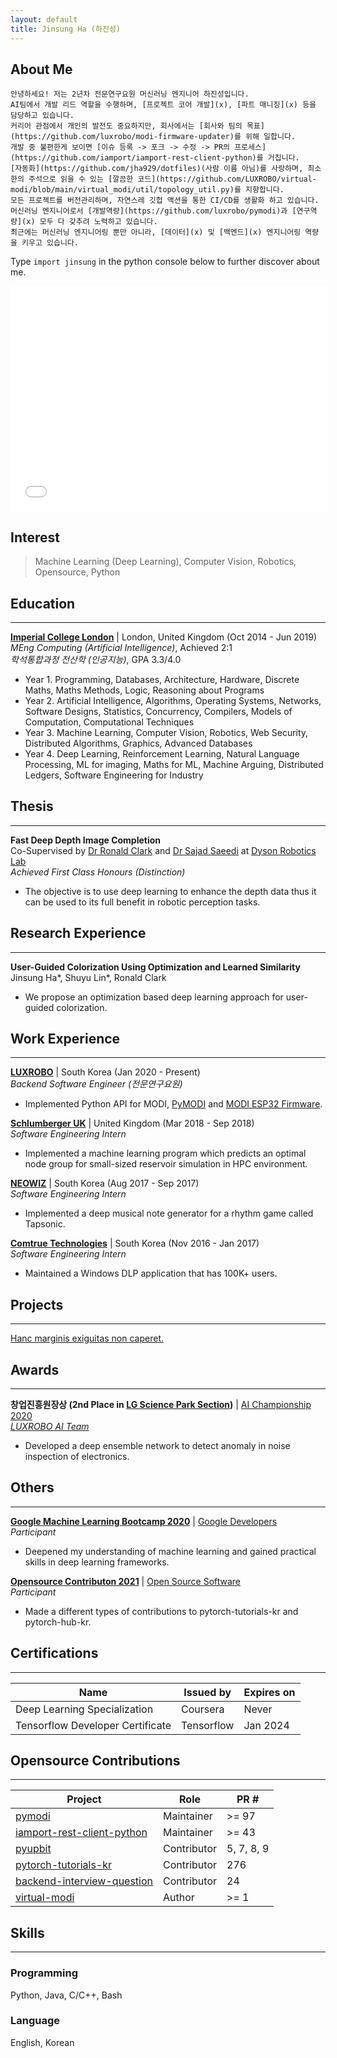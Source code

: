 ```yaml
---
layout: default
title: Jinsung Ha (하진성)
---
```


## About Me

<!--
<img class="profile-picture" src="me.jpg">
-->

```
안녕하세요! 저는 2년차 전문연구요원 머신러닝 엔지니어 하진성입니다.  
AI팀에서 개발 리드 역할을 수행하며, [프로젝트 코어 개발](x), [파트 매니징](x) 등을 담당하고 있습니다.  
커리어 관점에서 개인의 발전도 중요하지만, 회사에서는 [회사와 팀의 목표](https://github.com/luxrobo/modi-firmware-updater)를 위해 일합니다.  
개발 중 불편한게 보이면 [이슈 등록 -> 포크 -> 수정 -> PR의 프로세스](https://github.com/iamport/iamport-rest-client-python)를 거칩니다.  
[자동화](https://github.com/jha929/dotfiles)(사람 이름 아님)를 사랑하며, 최소한의 주석으로 읽을 수 있는 [깔끔한 코드](https://github.com/LUXROBO/virtual-modi/blob/main/virtual_modi/util/topology_util.py)를 지향합니다.   
모든 프로젝트를 버전관리하며, 자연스레 깃헙 액션을 통한 CI/CD를 생활화 하고 있습니다.  
머신러닝 엔지니어로서 [개발역량](https://github.com/luxrobo/pymodi)과 [연구역량](x) 모두 다 갖추려 노력하고 있습니다.  
최근에는 머신러닝 엔지니어링 뿐만 아니라, [데이터](x) 및 [백엔드](x) 엔지니어링 역량을 키우고 있습니다.  
```

Type `import jinsung` in the python console below to further discover about me.
<iframe frameborder="0" width="101%" height="360px" src="brython/index.html"></iframe>

## Interest

> Machine Learning (Deep Learning), Computer Vision, Robotics, Opensource, Python

## Education
---
**[Imperial College London](https://www.imperial.ac.uk/computing)** | London, United Kingdom (Oct 2014 - Jun 2019)  
*MEng Computing (Artificial Intelligence)*, Achieved 2:1  
*학석통합과정 전산학 (인공지능)*, GPA 3.3/4.0  
  * Year 1. Programming, Databases, Architecture, Hardware, Discrete Maths, Maths Methods, Logic, Reasoning about Programs
  * Year 2. Artificial Intelligence, Algorithms, Operating Systems, Networks, Software Designs, Statistics, Concurrency, Compilers, Models of Computation, Computational Techniques
  * Year 3. Machine Learning, Computer Vision, Robotics, Web Security, Distributed Algorithms, Graphics, Advanced Databases
  * Year 4. Deep Learning, Reinforcement Learning, Natural Language Processing, ML for imaging, Maths for ML, Machine Arguing, Distributed Ledgers, Software Engineering for Industry

## Thesis
---
**Fast Deep Depth Image Completion**  
Co-Supervised by [Dr Ronald Clark](https://www.ronnieclark.co.uk) and [Dr Sajad Saeedi](https://www.sajad-saeedi.ca/) at [Dyson Robotics Lab](https://www.imperial.ac.uk/dyson-robotics-lab)  
*Achieved First Class Honours (Distinction)*
  * The objective is to use deep learning to enhance the depth data thus it can be used to its full benefit in robotic perception tasks.

## Research Experience
---
**User-Guided Colorization Using Optimization and Learned Similarity**  
Jinsung Ha\*, Shuyu Lin\*, Ronald Clark
  * We propose an optimization based deep learning approach for user-guided colorization.


## Work Experience
---
**[LUXROBO](https://modi.luxrobo.com/eng)** | South Korea (Jan 2020 - Present)  
*Backend Software Engineer (전문연구요원)*
  * Implemented Python API for MODI, [PyMODI](https://github.com/luxrobo/pymodi) and [MODI ESP32 Firmware](https://github.com/LUXROBO/upy-modi-esp32-firmware).

**[Schlumberger UK](https://www.slb.com/about/rd/technology/abtc.aspx)** | United Kingdom (Mar 2018 - Sep 2018)  
*Software Engineering Intern*
  * Implemented a machine learning program which predicts an optimal node group for small-sized reservoir simulation in HPC environment.

**[NEOWIZ](https://www.neowiz.com/neowiz?t=1)** | South Korea (Aug 2017 - Sep 2017)  
*Software Engineering Intern*
  * Implemented a deep musical note generator for a rhythm game called Tapsonic.

**[Comtrue Technologies](http://www.comtrue.com/english/)** | South Korea (Nov 2016 - Jan 2017)  
*Software Engineering Intern*
  * Maintained a Windows DLP application that has 100K+ users.


## Projects
---
[Hanc marginis exiguitas non caperet.](https://en.wikipedia.org/wiki/Fermat%27s_Last_Theorem)


## Awards
---
**창업진흥원장상 (2nd Place in [LG Science Park Section](https://youtu.be/kNiEJx1Sl7M))** | [AI Championship 2020](http://kstartup-aic.com)  
*[LUXROBO AI Team](https://youtu.be/WvvKBmTsPTY?t=5822)*
  * Developed a deep ensemble network to detect anomaly in noise inspection of electronics.

## Others
---
**[Google Machine Learning Bootcamp 2020](https://developers-kr.googleblog.com/2020/09/mlbootcamp_11.html)** | [Google Developers](https://developers-kr.googleblog.com/)  
*Participant*
  * Deepened my understanding of machine learning and gained practical skills in deep learning frameworks.

**[Opensource Contributon 2021](https://www.oss.kr/contribution_academy)** | [Open Source Software](https://www.oss.kr/)  
*Participant*
  * Made a different types of contributions to pytorch-tutorials-kr and pytorch-hub-kr.

## Certifications
---

Name | Issued by | Expires on |
---- | --------  | ---------- |
Deep Learning Specialization | Coursera | Never
Tensorflow Developer Certificate | Tensorflow | Jan 2024

## Opensource Contributions
---

Project | Role | PR #
------- | ---- | ----
[pymodi](https://github.com/LUXROBO/pymodi) | Maintainer | \>= 97
[iamport-rest-client-python](https://github.com/iamport/iamport-rest-client-python) | Maintainer | \>= 43
[pyupbit](https://github.com/sharebook-kr/pyupbit) | Contributor | 5, 7, 8, 9
[pytorch-tutorials-kr](https://github.com/9bow/PyTorch-tutorials-kr) | Contributor | 276
[backend-interview-question](https://github.com/ksundong/backend-interview-question) | Contributor | 24
[virtual-modi](https://github.com/LUXROBO/virtual-modi) | Author | \>= 1

## Skills
---
### Programming
Python, Java, C/C++, Bash

### Language
English, Korean
